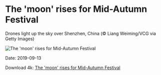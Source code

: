 # The 'moon' rises for Mid-Autumn Festival

Drones light up the sky over Shenzhen, China (© Liang Weiming/VCG via Getty Images)

![The 'moon' rises for Mid-Autumn Festival](https://bing.com/th?id=OHR.DroneGlobe_EN-US8460462558_UHD.jpg&rf=LaDigue_UHD.jpg&pid=hp&w=1024&h=576)

Date: 2019-09-13

Download 4k: [The 'moon' rises for Mid-Autumn Festival](https://bing.com/th?id=OHR.DroneGlobe_EN-US8460462558_UHD.jpg&rf=LaDigue_UHD.jpg&pid=hp&w=3840&h=2160)

